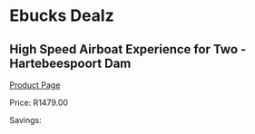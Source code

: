 
# Ebucks Dealz
## High Speed Airboat Experience for Two - Hartebeespoort Dam
[Product Page](https://www.ebucks.com/web/shop/productSelected.do?prodId=342601400&catId=322194367)

Price: R1479.00

Savings: 


	